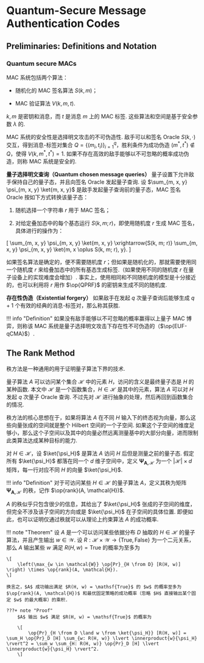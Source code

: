 # Quantum-Secure Message Authentication Codes

## Preliminaries: Definitions and Notation

### Quantum secure MACs

MAC 系统包括两个算法：

- 随机化的 MAC 签名算法 $S(k, m)$；

- MAC 验证算法 $V(k ,m, t)$.

$k, m$ 是密钥和消息，而 $t$ 是消息 $m$ 上的 MAC 标签. 这些算法和空间是基于安全参数 $\lambda$ 的.

MAC 系统的安全性是选择明文攻击的不可伪造性. 敌手可以和签名 Oracle $S(k, \cdot)$ 交互，得到消息-标签对集合 $Q = \{(m_i, t_i)\}_{i = 1}^q$，胜利条件为成功伪造 $(m^*, t^*) \not\in Q$，使得 $V(k, m^*, t^*) = 1$. 如果不存在高效的敌手能够以不可忽略的概率成功伪造，则称 MAC 系统是安全的.

**量子选择明文查询（Quantum chosen message queries）** 量子设置下允许敌手保持自己的量子态，并且向签名 Oracle 发起量子查询. 设 $\sum_{m, x, y} \psi_{m, x, y} \ket{m, x, y}$ 是敌手发起量子查询前的量子态，MAC 签名 Oracle 按如下方式转换该量子态：

1. 随机选择一个字符串 $r$ 用于 MAC 签名；

2. 对给定叠加态中的每个基态运行 $S(k, m; r)$，即使用随机度 $r$ 生成 MAC 签名，具体进行的操作为：

\[
    \sum_{m, x, y} \psi_{m, x, y} \ket{m, x, y} \xrightarrow{S(k, m; r)} \sum_{m, x, y} \psi_{m, x, y} \ket{m, x \oplus S(k, m; r), y}.
\]

如果签名算法是确定的，便不需要随机度 $r$；但如果是随机化的，那就需要使用同一个随机度 $r$ 来给叠加态中的所有基态生成标签.（如果使用不同的随机度 $r$ 在量子设备上的实现难度会增加）. 事实上，使用相同和不同随机度的模型是十分接近的，也可以利用将 $r$ 用作 $\op{QPRF}$ 的密钥来生成不同的随机度.

**存在性伪造（Existential forgery）** 如果敌手在发起 $q$ 次量子查询后能够生成 $q + 1$ 个有效的经典的消息-标签对，那么称其获胜.

!!! info "Definition"
    如果没有敌手能够以不可忽略的概率赢得以上量子 MAC 博弈，则称该 MAC 系统是量子选择明文攻击下存在性不可伪造的（$\op{EUF-qCMA}$）.

## The Rank Method

秩方法是一种通用的用于证明量子算法下界的技术.

量子算法 $A$ 可以访问某个集合 $\mathcal{H}$ 中的元素 $H$，访问的含义是最终量子态是 $H$ 的某种函数. 本文中 $\mathcal{H}$ 是一个函数集合，$H \in \mathcal{H}$ 是其中的元素，算法 $A$ 可以对 $H$ 发起 $q$ 次量子 Oracle 查询. 不过先对 $\mathcal{H}$ 进行抽象的处理，然后再回到函数集合的情况.

秩方法的核心思想在于，如果将算法 $A$ 在不同 $H$ 输入下的终态视为向量，那么这些向量张成的空间就是整个 Hilbert 空间的一个子空间. 如果这个子空间的维度足够小，那么这个子空间以及其中的向量必然远离测量基中的大部分向量，进而限制此类算法达成某种目标的能力.

对 $H \in \mathcal{H}$，设 $\ket{\psi_H}$ 是算法 $A$ 访问 $H$ 后但是测量之前的量子态. 假定所有 $\ket{\psi_H}$ 都落在同一个 $d$ 维子空间中，定义 $\mathbf{\Psi_{A, \mathcal{H}}}$ 为一个 $\lvert \mathcal{H} \rvert \times d$ 矩阵，每一行对应不同 $H$ 的向量 $\ket{\psi_H}$.

!!! info "Definition"
    对于可访问某些 $H \in \mathcal{H}$ 的量子算法 $A$，定义其秩为矩阵 $\mathbf{\Psi_{A, \mathcal{H}}}$ 的秩，记作 $\op{rank}(A, \mathcal{H})$.

$A$ 的秩似乎只包含很少的信息，其给出了 $\ket{\psi_H}$ 张成的子空间的维度，但完全不涉及该子空间的方向或是 $\ket{\psi_H}$ 在子空间的具体位置. 即便如此，也可以证明仅通过秩就可以从理论上约束算法 $A$ 的成功概率.

!!! note "Theorem"
    设 $A$ 是一个可以访问某些依据分布 $D$ 抽取的 $H \in \mathcal{H}$ 的量子算法，并且产生输出 $w \in \mathcal{W}$. 设 $R: \mathcal{H} \times \mathcal{W} \to \{\mathsf{True}, \mathsf{False}\}$ 为一个二元关系，那么 $A$ 输出某些 $w$ 满足 $R(H, w) = \mathsf{True}$ 的概率为至多为

    \[
        \left(\max_{w \in \mathcal{W}} \op{Pr}_{H \from D} [R(H, w)] \right) \times \op{rank}(A, \mathcal{H}).
    \]

    换言之，$A$ 成功输出满足 $R(H, w) = \mathsf{True}$ 的 $w$ 的概率至多为 $\op{rank}(A, \mathcal{H})$ 和最优固定策略的成功概率（忽略 $H$ 直接输出某个固定 $w$ 的最大概率）的乘积.

    ???+ note "Proof"
        $A$ 输出 $w$ 满足 $R(H, w) = \mathsf{True}$ 的概率为

        \[
            \op{Pr}_{H \from D \land w \from \ket{\psi_H}} [R(H, w)] = \sum_H \op{Pr}_D [H] \sum_{w: R(H, w)} \lvert \innerproduct{w}{\psi_H} \rvert^2 = \sum_w \sum_{H: R(H, w)} \op{Pr}_D [H] \lvert \innerproduct{w}{\psi_H} \rvert^2.
        \]
